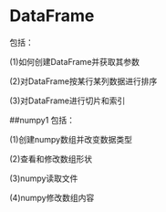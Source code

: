 # DataFrame
包括：

(1)如何创建DataFrame并获取其参数

(2)对DataFrame按某行某列数据进行排序

(3)对DataFrame进行切片和索引

##numpy1
包括：

(1)创建numpy数组并改变数据类型

(2)查看和修改数组形状

(3)numpy读取文件

(4)numpy修改数组内容
